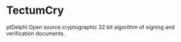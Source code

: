 # TectumCry
ptDelphi
Open source cryptographic 32 bit algorithm of signing and verification documents.
